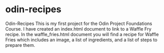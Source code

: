 # odin-recipes

Odin-Recipes
This is my first project for the Odin Project Foundations Course. I have created an index.html document to link to a Waffle Fry recipe. In the waffle_fries.html document you will find a recipe for Waffle Fries which includes an image, a list of ingredients, and a list of steps to prepare them. 